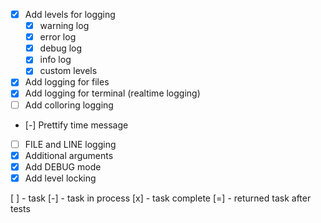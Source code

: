 - [x] Add levels for logging
  - [x] warning log
  - [x] error log
  - [x] debug log
  - [x] info log
  - [x] custom levels
- [x] Add logging for files
- [x] Add logging for terminal (realtime logging)
- [ ] Add colloring logging
- [-] Prettify time message
- [ ] FILE and LINE logging
- [x] Additional arguments
- [x] Add DEBUG mode
- [x] Add level locking

[ ] - task
[-] - task in process
[x] - task complete
[=] - returned task after tests
